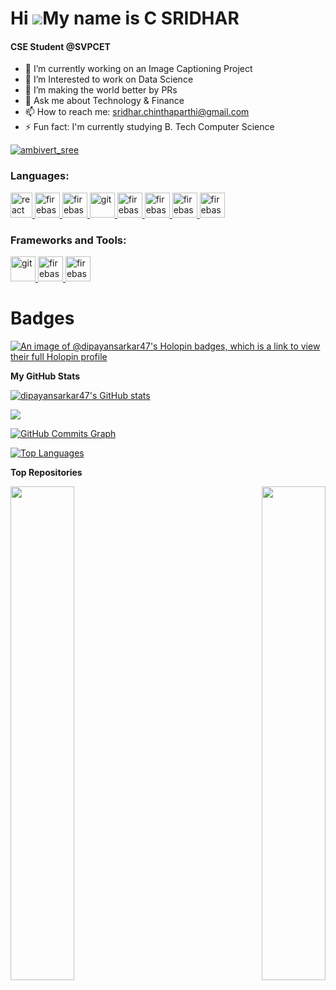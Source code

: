 Hi ![](https://user-images.githubusercontent.com/18350557/176309783-0785949b-9127-417c-8b55-ab5a4333674e.gif)My name is C SRIDHAR
======================================================================================================================================
<h4>CSE Student @SVPCET</h4>

- 🔭 I’m currently working on an Image Captioning Project
- 🌱 I’m Interested to work on Data Science
- 👯 I’m making the world better by PRs 
- 💬 Ask me about Technology & Finance
- 📫 How to reach me: sridhar.chinthaparthi@gmail.com
- ⚡ Fun fact: I'm currently studying B. Tech Computer Science

<p align="left"> <a href="https://www.instagram.com/ambivert_sree" target="blank"><img src="https://img.icons8.com/?size=100&id=TSZw5VixabhS&format=png&color=000000" alt="ambivert_sree" /></a> </p>

<h3 align="left">Languages:</h3>

<p align="left"> 
  <a href="https://reactjs.org/" target="_blank" rel="noreferrer"> <img src="https://upload.wikimedia.org/wikipedia/commons/thumb/1/18/ISO_C%2B%2B_Logo.svg/800px-ISO_C%2B%2B_Logo.svg.png" alt="react" width="35" height="40"/> </a> 
  <a href="https://firebase.google.com/" target="_blank" rel="noreferrer"> <img src="https://cdn4.iconfinder.com/data/icons/logos-and-brands/512/267_Python_logo-512.png" alt="firebase" width="40" height="40"/> </a> 
  <a href="https://firebase.google.com/" target="_blank" rel="noreferrer"> <img src="https://upload.wikimedia.org/wikipedia/commons/thumb/9/99/Unofficial_JavaScript_logo_2.svg/2048px-Unofficial_JavaScript_logo_2.svg.png" alt="firebase" width="40" height="40"/> </a> 
  <a href="https://git-scm.com/" target="_blank" rel="noreferrer"> <img src="https://cdn-icons-png.flaticon.com/512/226/226777.png" alt="git" width="40" height="40"/> </a> 
  <a href="https://firebase.google.com/" target="_blank" rel="noreferrer"> <img src="https://img.icons8.com/?size=100&id=46845&format=png&color=000000" alt="firebase" width="40" height="40"/> </a> 
  <a href="https://firebase.google.com/" target="_blank" rel="noreferrer"> <img src="https://img.icons8.com/?size=100&id=20909&format=png&color=000000" alt="firebase" width="40" height="40"/> </a> 
  <a href="https://firebase.google.com/" target="_blank" rel="noreferrer"> <img src="https://img.icons8.com/?size=100&id=21278&format=png&color=000000" alt="firebase" width="40" height="40"/> </a> 
  <a href="https://firebase.google.com/" target="_blank" rel="noreferrer"> <img src="https://img.icons8.com/?size=100&id=17842&format=png&color=000000" alt="firebase" width="40" height="40"/> </a> 
 </p>

<h3 align="left">Frameworks and Tools:</h3>
<p align="left"> 
  <a href="https://git-scm.com/" target="_blank" rel="noreferrer"> <img src="https://img.icons8.com/?size=100&id=xSkewUSqtErH&format=png&color=000000" alt="git" width="40" height="40"/> </a> 
  <a href="https://firebase.google.com/" target="_blank" rel="noreferrer"> <img src="https://img.icons8.com/?size=100&id=aR9CXyMagKIS&format=png&color=000000" alt="firebase" width="40" height="40"/> </a> 
  <a href="https://firebase.google.com/" target="_blank" rel="noreferrer"> <img src="https://cdn.jsdelivr.net/gh/devicons/devicon@latest/devicon.min.css" alt="firebase" width="40" height="40"/> </a> 
</p>


# Badges 

[![An image of @dipayansarkar47's Holopin badges, which is a link to view their full Holopin profile](https://holopin.me/dipayansarkar47)](https://holopin.io/@dipayansarkar47)

<b>My GitHub Stats</b>

<a href="http://www.github.com/dipayansarkar47"><img src="https://github-readme-stats.vercel.app/api?username=dipayansarkar47&show_icons=true&hide=&count_private=true&title_color=22c55e&text_color=ffffff&icon_color=0891b2&bg_color=1c1917&hide_border=true&show_icons=true" alt="dipayansarkar47's GitHub stats" /></a>

<a href="http://www.github.com/dipayansarkar47"><img src="https://github-readme-streak-stats.herokuapp.com/?user=dipayansarkar47&stroke=ffffff&background=1c1917&ring=22c55e&fire=22c55e&currStreakNum=ffffff&currStreakLabel=22c55e&sideNums=ffffff&sideLabels=ffffff&dates=ffffff&hide_border=true" /></a>

<a href="http://www.github.com/dipayansarkar47"><img src="https://github-readme-activity-graph.cyclic.app/graph?username=dipayansarkar47&bg_color=1c1917&color=ffffff&line=0891b2&point=ffffff&area_color=1c1917&area=true&hide_border=true&custom_title=GitHub%20Commits%20Graph" alt="GitHub Commits Graph" /></a>

<a href="https://github.com/dipayansarkar47" align="left"><img src="https://github-readme-stats.vercel.app/api/top-langs/?username=dipayansarkar47&langs_count=10&title_color=22c55e&text_color=ffffff&icon_color=0891b2&bg_color=1c1917&hide_border=true&locale=en&custom_title=Top%20%Languages" alt="Top Languages" /></a>

<b>Top Repositories</b>

<div width="100%" align="center"><a href="https://github.com/dipayansarkar47/Dipayan" align="left"><img align="left" width="45%" src="https://github-readme-stats.vercel.app/api/pin/?username=dipayansarkar47&repo=Dipayan&title_color=22c55e&text_color=ffffff&icon_color=0891b2&bg_color=1c1917&hide_border=true&locale=en" /></a><a href="https://github.com/dipayansarkar47/Sandesh" align="right"><img align="right" width="45%" src="https://github-readme-stats.vercel.app/api/pin/?username=dipayansarkar47&repo=Sandesh&title_color=22c55e&text_color=ffffff&icon_color=0891b2&bg_color=1c1917&hide_border=true&locale=en" /></a></div><br /><br /><br /><br /><br /><br /><br />
